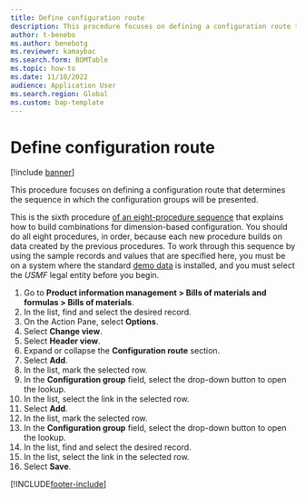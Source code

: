 ```yaml
---
title: Define configuration route
description: This procedure focuses on defining a configuration route that determines the sequence in which the configuration groups will be presented. 
author: t-benebo
ms.author: benebotg
ms.reviewer: kamaybac
ms.search.form: BOMTable   
ms.topic: how-to
ms.date: 11/10/2022
audience: Application User
ms.search.region: Global
ms.custom: bap-template
---
```


# Define configuration route

[!include [banner](../../includes/banner.md)]

This procedure focuses on defining a configuration route that determines the sequence in which the configuration groups will be presented.

This is the sixth procedure [of an eight-procedure sequence](../dimension-based-product-configuration.md#sequence) that explains how to build combinations for dimension-based configuration. You should do all eight procedures, in order, because each new procedure builds on data created by the previous procedures. To work through this sequence by using the sample records and values that are specified here, you must be on a system where the standard [demo data](../../../fin-ops-core/fin-ops/get-started/demo-data.md) is installed, and you must select the *USMF* legal entity before you begin.

1. Go to **Product information management \> Bills of materials and formulas \> Bills of materials**.
2. In the list, find and select the desired record.
3. On the Action Pane, select **Options**.
4. Select **Change view**.
5. Select **Header view**.
6. Expand or collapse the **Configuration route** section.
7. Select **Add**.
8. In the list, mark the selected row.
9. In the **Configuration group** field, select the drop-down button to open the lookup.
10. In the list, select the link in the selected row.
11. Select **Add**.
12. In the list, mark the selected row.
13. In the **Configuration group** field, select the drop-down button to open the lookup.
14. In the list, find and select the desired record.
15. In the list, select the link in the selected row.
16. Select **Save**.



[!INCLUDE[footer-include](../../../includes/footer-banner.md)]